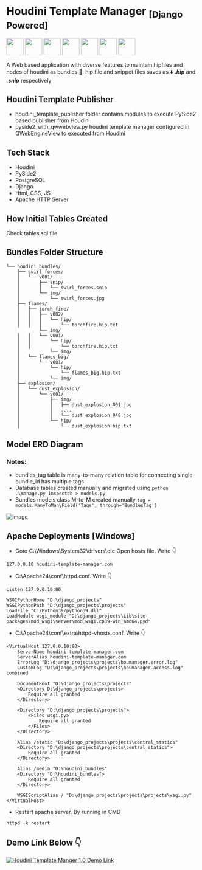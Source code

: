 # Houdini Template Manager <sub>[Django Powered]</sub>

<img src="https://github.com/user-attachments/assets/ff9a257a-c48c-4839-8c60-9db42d36bffe" width="45px"> <img src="https://github.com/user-attachments/assets/880b1e30-11bf-4c27-82d3-18cec9694717" width="45px"> <img src="https://github.com/user-attachments/assets/445b01db-9a75-4e03-9806-8a838743c98e" width="45px"> <img src="https://github.com/user-attachments/assets/ac633679-febc-4bf3-b8db-2bcabce0067d" width="45px"> <img src="https://github.com/user-attachments/assets/38ae5696-9a0c-406f-a411-5244e99a81f6" width="45px"> <img src="https://github.com/user-attachments/assets/84d135ee-8045-4ed5-aeeb-b127156155cb" width="45px"> <img src="https://github.com/user-attachments/assets/6399fa00-0e1a-4d36-a9f2-3d0689812a4e" width="45px">

A Web based application with diverse features to maintain hipfiles and nodes of houdini as bundles 🎁. 
hip file and snippet files saves as ⬇️ ***.hip*** and ***.snip*** respectively

## Houdini Template Publisher

- houdini_template_publisher folder contains modules to execute PySide2 based publisher from Houdini
- pyside2_with_qwwebview.py houdini template manager configured in QWebEngineView to executed from Houdini

## Tech Stack
- Houdini
- PySide2
- PostgreSQL
- Django
- Html, CSS, JS 
- Apache HTTP Server


## How Initial Tables Created 

Check tables.sql file

## Bundles Folder Structure


```
└── houdini_bundles/
    ├── swirl_forces/
    │   └── v001/
    │       ├── snip/
    │       │   └── swirl_forces.snip
    │       └── img/
    │           └── swirl_forces.jpg
    ├── flames/
    │   ├── torch_fire/
    │   │   ├── v002/
    │   │   │   └── hip/
    │   │   │       └── torchfire.hip.txt
            └── img/
    │   │   └── v001/
    │   │       └── hip/
    │   │           └── torchfire.hip.txt
    │           └── img/
    │   └── flames_big/
    │       └── v001/
    │           └── hip/
    │               └── flames_big.hip.txt
    │           └── img/
    ├── explosion/
    │   └── dust_explosion/
    │       └── v001/
    │           ├── img/
    │           │   ├── dust_explosion_001.jpg
    │           │   ....
    │           │   └── dust_explosion_048.jpg
    │           └── hip/
    │               └── dust_explosion.hip.txt
```


## Model ERD Diagram

### Notes:
- bundles_tag table is many-to-many relation table for connecting single bundle_id has multiple tags
- Database tables created manually and migrated using ```python .\manage.py inspectdb > models.py```
- Bundles models class M-to-M created manually ```tag = models.ManyToManyField('Tags', through='BundlesTag')```
  
![image](https://github.com/user-attachments/assets/872f6541-f589-4237-83ad-903dc7d87047)


## Apache Deployments [Windows]

- Goto C:\Windows\System32\drivers\etc
Open hosts file. Write 👇
```
127.0.0.10 houdini-template-manager.com
```

- C:\Apache24\conf\httpd.conf.  Write 👇
```
Listen 127.0.0.10:80

WSGIPythonHome "D:\django_projects"
WSGIPythonPath "D:\django_projects\projects"
LoadFile "C:/Python39/python39.dll"
LoadModule wsgi_module "D:\django_projects\Lib\site-packages\mod_wsgi\server\mod_wsgi.cp39-win_amd64.pyd"
```

- C:\Apache24\conf\extra\httpd-vhosts.conf.  Write 👇

```
<VirtualHost 127.0.0.10:80>
    ServerName houdini-template-manager.com
    ServerAlias houdini-template-manager.com
    ErrorLog "D:\django_projects\projects\houmanager.error.log"
    CustomLog "D:\django_projects\projects\houmanager.access.log" combined

    DocumentRoot "D:\django_projects\projects"
    <Directory D:\django_projects\projects>
        Require all granted
    </Directory>

    <Directory "D:\django_projects\projects">
        <Files wsgi.py>
            Require all granted
        </Files>
    </Directory>

    Alias /static "D:\django_projects\projects\central_statics"
    <Directory "D:\django_projects\projects\central_statics">
        Require all granted
    </Directory>

    Alias /media "D:\houdini_bundles"
    <Directory "D:\houdini_bundles">
        Require all granted
    </Directory>

    WSGIScriptAlias / "D:\django_projects\projects\projects\wsgi.py" 
</VirtualHost>
```

- Restart apache server. By running in CMD

```
httpd -k restart
```

## Demo Link Below 👇

[![Houdini Template Manger 1.0 Demo Link](https://img.youtube.com/vi/N3YIOAEhO8s/0.jpg)](https://youtu.be/N3YIOAEhO8s)
